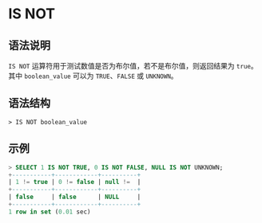 # **IS NOT**

## **语法说明**

`IS NOT` 运算符用于测试数值是否为布尔值，若不是布尔值，则返回结果为 `true`。其中 `boolean_value` 可以为 `TRUE`、`FALSE` 或 `UNKNOWN`。

## **语法结构**

```
> IS NOT boolean_value
```

## **示例**

```sql
> SELECT 1 IS NOT TRUE, 0 IS NOT FALSE, NULL IS NOT UNKNOWN;
+-----------+------------+----------+
| 1 != true | 0 != false | null !=  |
+-----------+------------+----------+
| false     | false      | NULL     |
+-----------+------------+----------+
1 row in set (0.01 sec)
```

